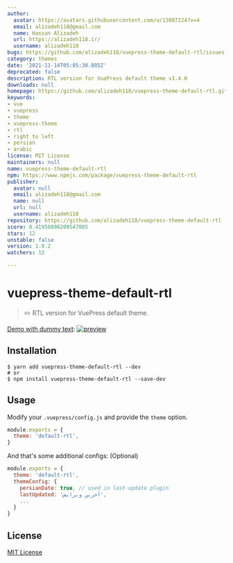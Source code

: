 ```yaml
---
author:
  avatar: https://avatars.githubusercontent.com/u/13087224?v=4
  email: alizadeh118@gmail.com
  name: Hassan Alizadeh
  url: https://alizadeh118.ir/
  username: alizadeh118
bugs: https://github.com/alizadeh118/vuepress-theme-default-rtl/issues
category: themes
date: '2021-11-14T05:05:30.885Z'
deprecated: false
description: RTL version for VuePress default theme v1.4.0
downloads: null
homepage: https://github.com/alizadeh118/vuepress-theme-default-rtl.git#readme
keywords:
- vue
- vuepress
- theme
- vuepress-theme
- rtl
- right to left
- persian
- arabic
license: MIT License
maintainers: null
name: vuepress-theme-default-rtl
npm: https://www.npmjs.com/package/vuepress-theme-default-rtl
publisher:
  avatar: null
  email: alizadeh118@gmail.com
  name: null
  url: null
  username: alizadeh118
repository: https://github.com/alizadeh118/vuepress-theme-default-rtl
score: 0.41950898209547005
stars: 12
unstable: false
version: 1.0.2
watchers: 12

---
```


# vuepress-theme-default-rtl

> ✏️ RTL version for VuePress default theme.

[Demo with dummy text](https://alizadeh118.github.io/vuepress-theme-default-rtl/):
[![preview](https://user-images.githubusercontent.com/13087224/77238366-e8c68680-6bec-11ea-8438-78ba4d407764.png)](https://alizadeh118.github.io/vuepress-theme-default-rtl/)


## Installation


```shell
$ yarn add vuepress-theme-default-rtl --dev
# or
$ npm install vuepress-theme-default-rtl --save-dev
```

## Usage

Modify your `.vuepress/config.js` and provide the `theme` option.

```js
module.exports = {
  theme: 'default-rtl',
}
```

And that's some additional configs: (Optional) 
```js
module.exports = {
  theme: 'default-rtl',
  themeConfig: {
    persianDate: true, // used in last-update plugin
    lastUpdated: 'آخرین ویرایش',
    ...
  }
}
```

## License
[MIT License](https://alizadeh118.mit-license.org/)
